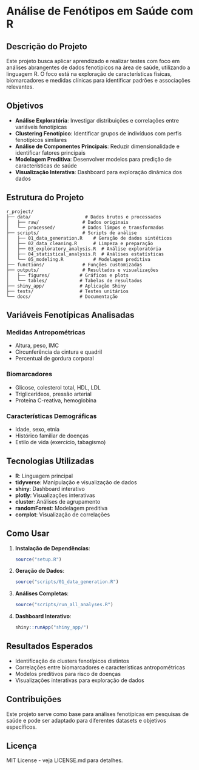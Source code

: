 # Análise de Fenótipos em Saúde com R

## Descrição do Projeto

Este projeto busca aplicar aprendizado e realizar testes com foco em análises abrangentes de dados fenotípicos na área de saúde, utilizando a linguagem R. O foco está na exploração de características físicas, biomarcadores e medidas clínicas para identificar padrões e associações relevantes.

## Objetivos

- **Análise Exploratória**: Investigar distribuições e correlações entre variáveis fenotípicas
- **Clustering Fenotípico**: Identificar grupos de indivíduos com perfis fenotípicos similares
- **Análise de Componentes Principais**: Reduzir dimensionalidade e identificar fatores principais
- **Modelagem Preditiva**: Desenvolver modelos para predição de características de saúde
- **Visualização Interativa**: Dashboard para exploração dinâmica dos dados

## Estrutura do Projeto

```
r_project/
├── data/                    # Dados brutos e processados
│   ├── raw/                # Dados originais
│   └── processed/          # Dados limpos e transformados
├── scripts/                # Scripts de análise
│   ├── 01_data_generation.R    # Geração de dados sintéticos
│   ├── 02_data_cleaning.R      # Limpeza e preparação
│   ├── 03_exploratory_analysis.R  # Análise exploratória
│   ├── 04_statistical_analysis.R  # Análises estatísticas
│   └── 05_modeling.R           # Modelagem preditiva
├── functions/              # Funções customizadas
├── outputs/                # Resultados e visualizações
│   ├── figures/           # Gráficos e plots
│   └── tables/            # Tabelas de resultados
├── shiny_app/             # Aplicação Shiny
├── tests/                 # Testes unitários
└── docs/                  # Documentação
```

## Variáveis Fenotípicas Analisadas

### Medidas Antropométricas
- Altura, peso, IMC
- Circunferência da cintura e quadril
- Percentual de gordura corporal

### Biomarcadores
- Glicose, colesterol total, HDL, LDL
- Triglicerídeos, pressão arterial
- Proteína C-reativa, hemoglobina

### Características Demográficas
- Idade, sexo, etnia
- Histórico familiar de doenças
- Estilo de vida (exercício, tabagismo)

## Tecnologias Utilizadas

- **R**: Linguagem principal
- **tidyverse**: Manipulação e visualização de dados
- **shiny**: Dashboard interativo
- **plotly**: Visualizações interativas
- **cluster**: Análises de agrupamento
- **randomForest**: Modelagem preditiva
- **corrplot**: Visualização de correlações

## Como Usar

1. **Instalação de Dependências**:
   ```r
   source("setup.R")
   ```

2. **Geração de Dados**:
   ```r
   source("scripts/01_data_generation.R")
   ```

3. **Análises Completas**:
   ```r
   source("scripts/run_all_analyses.R")
   ```

4. **Dashboard Interativo**:
   ```r
   shiny::runApp("shiny_app/")
   ```

## Resultados Esperados

- Identificação de clusters fenotípicos distintos
- Correlações entre biomarcadores e características antropométricas
- Modelos preditivos para risco de doenças
- Visualizações interativas para exploração de dados

## Contribuições

Este projeto serve como base para análises fenotípicas em pesquisas de saúde e pode ser adaptado para diferentes datasets e objetivos específicos.

## Licença

MIT License - veja LICENSE.md para detalhes.
